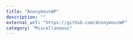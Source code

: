 ```yaml
---
title: "AnonymousWP"
description: ""
external_url: "https://github.com/AnonymousWP"
category: "Miscellaneous"
---
```

